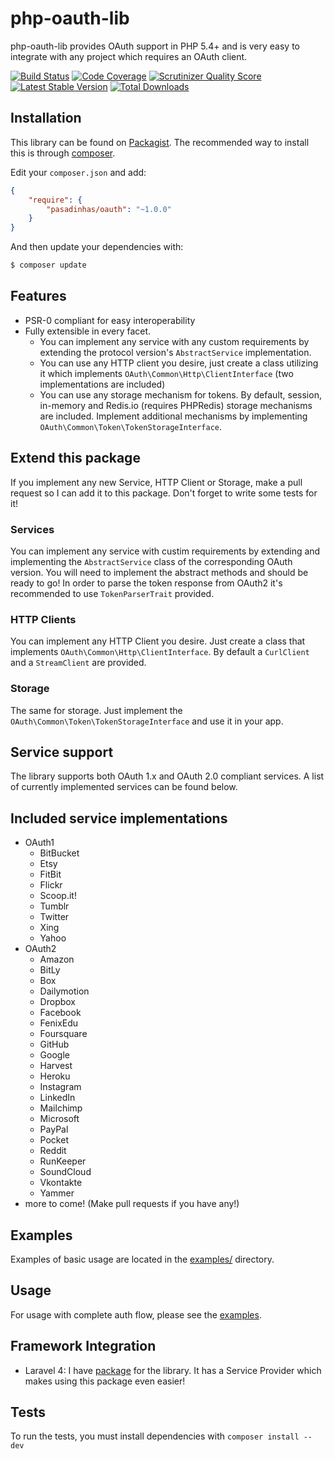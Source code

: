 php-oauth-lib
=============
php-oauth-lib provides OAuth support in PHP 5.4+ and is very easy to integrate with any project which requires an OAuth client.

[![Build Status](https://travis-ci.org/Lusitanian/PHPoAuthLib.png?branch=master)](https://travis-ci.org/Lusitanian/PHPoAuthLib)
[![Code Coverage](https://scrutinizer-ci.com/g/Lusitanian/PHPoAuthLib/badges/coverage.png?s=a0a15bebfda49e79f9ce289b00c6dfebd18fc98e)](https://scrutinizer-ci.com/g/Lusitanian/PHPoAuthLib/)
[![Scrutinizer Quality Score](https://scrutinizer-ci.com/g/Lusitanian/PHPoAuthLib/badges/quality-score.png?s=c5976d2fefceb501f0d886c1a5bf087e69b44533)](https://scrutinizer-ci.com/g/Lusitanian/PHPoAuthLib/)
[![Latest Stable Version](https://poser.pugx.org/lusitanian/oauth/v/stable.png)](https://packagist.org/packages/lusitanian/oauth)
[![Total Downloads](https://poser.pugx.org/lusitanian/oauth/downloads.png)](https://packagist.org/packages/lusitanian/oauth)

Installation
------------
This library can be found on [Packagist](https://packagist.org/packages/pasadinhas/oauth).
The recommended way to install this is through [composer](http://getcomposer.org).

Edit your `composer.json` and add:

```json
{
    "require": {
        "pasadinhas/oauth": "~1.0.0"
    }
}
```

And then update your dependencies with:

```bash
$ composer update
```

Features
--------
- PSR-0 compliant for easy interoperability
- Fully extensible in every facet.
    - You can implement any service with any custom requirements by extending the protocol version's `AbstractService` implementation.
    - You can use any HTTP client you desire, just create a class utilizing it which implements `OAuth\Common\Http\ClientInterface` (two implementations are included)
    - You can use any storage mechanism for tokens. By default, session, in-memory and Redis.io (requires PHPRedis) storage mechanisms are included. Implement additional mechanisms by implementing `OAuth\Common\Token\TokenStorageInterface`.

Extend this package
-------------------
If you implement any new Service, HTTP Client or Storage, make a pull request so I can add it to this package. Don't forget to write some tests for it!

### Services
You can implement any service with custim requirements by extending and implementing the `AbstractService` class of the corresponding OAuth version. You will need to implement the abstract methods and should be ready to go! In order to parse the token response from OAuth2 it's recommended to use `TokenParserTrait` provided.
### HTTP Clients
You can implement any HTTP Client you desire. Just create a class that implements `OAuth\Common\Http\ClientInterface`. By default a `CurlClient` and a `StreamClient` are provided.
### Storage
The same for storage. Just implement the `OAuth\Common\Token\TokenStorageInterface` and use it in your app.

Service support
---------------
The library supports both OAuth 1.x and OAuth 2.0 compliant services. A list of currently implemented services can be found below.

Included service implementations
--------------------------------
- OAuth1
    - BitBucket
    - Etsy
    - FitBit
    - Flickr
    - Scoop.it!
    - Tumblr
    - Twitter
    - Xing
    - Yahoo
- OAuth2
    - Amazon
    - BitLy
    - Box
    - Dailymotion
    - Dropbox
    - Facebook
    - FenixEdu
    - Foursquare
    - GitHub
    - Google
    - Harvest
    - Heroku
    - Instagram
    - LinkedIn
    - Mailchimp
    - Microsoft
    - PayPal
    - Pocket
    - Reddit
    - RunKeeper
    - SoundCloud
    - Vkontakte
    - Yammer
- more to come! (Make pull requests if you have any!)

Examples
--------
Examples of basic usage are located in the [examples/](https://github.com/pasadinhas/oauth/master/tree/examples/) directory.

Usage
------
For usage with complete auth flow, please see the [examples](https://github.com/pasadinhas/oauth/master/tree/examples/).

Framework Integration
---------------------
* Laravel 4: I have [package](https://github.com/artdarek/oauth-4-laravel) for the library. It has a Service Provider which makes using this package even easier!

Tests
------
To run the tests, you must install dependencies with `composer install --dev`
